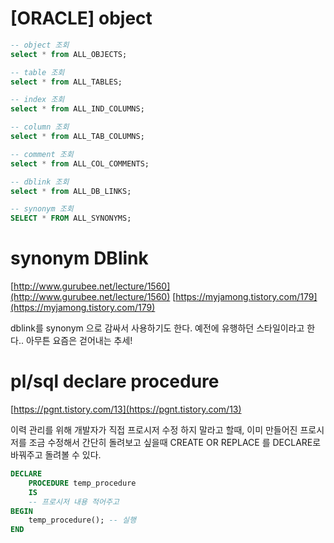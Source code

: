 
# [ORACLE] object

```sql 
-- object 조회
select * from ALL_OBJECTS;
```

```sql 
-- table 조회
select * from ALL_TABLES;
```

```sql 
-- index 조회
select * from ALL_IND_COLUMNS;
```

```sql 
-- column 조회
select * from ALL_TAB_COLUMNS;
```

```sql 
-- comment 조회
select * from ALL_COL_COMMENTS;
```

```sql 
-- dblink 조회
select * from ALL_DB_LINKS;
```

```sql 
-- synonym 조회
SELECT * FROM ALL_SYNONYMS;
```

# synonym DBlink

[http://www.gurubee.net/lecture/1560](http://www.gurubee.net/lecture/1560)
[https://myjamong.tistory.com/179](https://myjamong.tistory.com/179)

dblink를 synonym 으로 감싸서 사용하기도 한다. 예전에 유행하던 스타일이라고 한다.. 아무튼 요즘은 걷어내는 추세!

# pl/sql declare procedure
[https://pgnt.tistory.com/13](https://pgnt.tistory.com/13)

이력 관리를 위해 개발자가 직접 프로시저 수정 하지 말라고 할때, 이미 만들어진 프로시저를 조금 수정해서 간단히 돌려보고 싶을때
CREATE OR REPLACE 를 DECLARE로 바꿔주고 돌려볼 수 있다.

``` sql
DECLARE 
	PROCEDURE temp_procedure
	IS
	-- 프로시저 내용 적어주고
BEGIN
	temp_procedure(); -- 실행
END

```



<!--stackedit_data:
eyJoaXN0b3J5IjpbMTc2ODgwNTE4MSwxNDc1MDEzOTIwLC0xND
MwMzI0NDQ4LC0xOTA5ODE0OTU3LDIwODE0NzMzNTldfQ==
-->